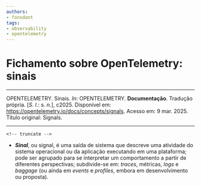 ```yaml
---
authors:
- fonsdant
tags:
- observability
- opentelemetry
---
```


# Fichamento sobre OpenTelemetry: sinais

------------------------------------------------------------------------

OPENTELEMETRY. Sinais. *In*: OPENTELEMETRY.
**Documentação**. Tradução própria. \[*S. l.*: *s. n.*\], c2025.
Disponível em:
https://opentelemetry.io/docs/concepts/signals. Acesso em: 9
mar. 2025. Título original: Signals.

------------------------------------------------------------------------

    <!-- truncate -->

-   ***Sinal***, ou signal, é uma saída de sistema que descreve uma atividade do sistema operacional ou da aplicação executando em uma plataforma; pode ser agrupado para se interpretar um comportamento a partir de diferentes perspectivas; subdivide-se em: *traces*, métricas, *logs* e *baggage* (ou ainda em *events* e *profiles*, embora em desenvolvimento ou proposta).

